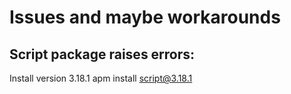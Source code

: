 # Issues and maybe workarounds

## Script package raises errors:
Install version 3.18.1
apm install script@3.18.1